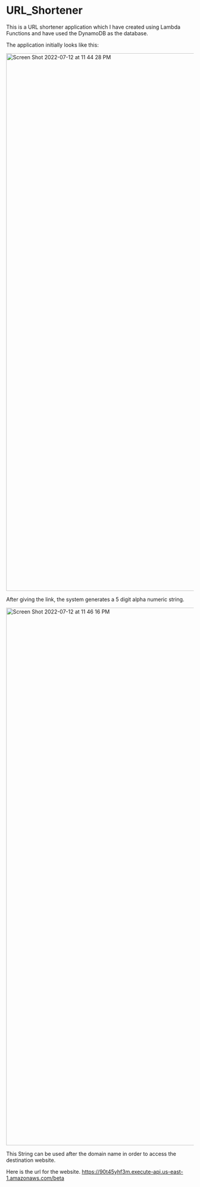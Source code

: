 # URL_Shortener

This is a URL shortener application which I have created using Lambda Functions and have used the DynamoDB as the database.

The application initially looks like this:

<img width="1440" alt="Screen Shot 2022-07-12 at 11 44 28 PM" src="https://user-images.githubusercontent.com/58389423/178668348-f711fc9e-2a63-421e-a8b1-00eb8dbc20f2.png">

After giving the link, the system generates a 5 digit alpha numeric string. 

<img width="1440" alt="Screen Shot 2022-07-12 at 11 46 16 PM" src="https://user-images.githubusercontent.com/58389423/178668638-082e6df2-c87e-4c9e-8f8a-22cd9bc5b524.png">

This String can be used after the domain name in order to access the destination website. 

Here is the url for the website. 
https://90t45yhf3m.execute-api.us-east-1.amazonaws.com/beta
